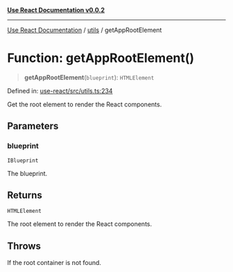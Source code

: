 [**Use React Documentation v0.0.2**](../../README.md)

***

[Use React Documentation](../../modules.md) / [utils](../README.md) / getAppRootElement

# Function: getAppRootElement()

> **getAppRootElement**(`blueprint`): `HTMLElement`

Defined in: [use-react/src/utils.ts:234](https://github.com/stonemjs/use-react/blob/35b6e6a63b128df8b7d2db68dda3eb3286adfc69/src/utils.ts#L234)

Get the root element to render the React components.

## Parameters

### blueprint

`IBlueprint`

The blueprint.

## Returns

`HTMLElement`

The root element to render the React components.

## Throws

If the root container is not found.
